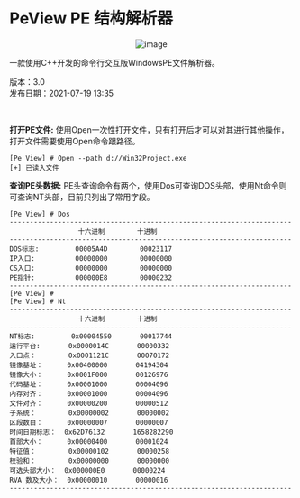 # PeView PE 结构解析器

<div align=center>
  
![image](https://user-images.githubusercontent.com/52789403/179880740-12c9fbb8-8db4-40a3-a558-32f050b8294a.png)
  
</div>

一款使用C++开发的命令行交互版WindowsPE文件解析器。
<br>

版本：3.0
<br>
发布日期：2021-07-19 13:35

<br>

**打开PE文件:** 使用Open一次性打开文件，只有打开后才可以对其进行其他操作，打开文件需要使用Open命令跟路径。
```
[Pe View] # Open --path d://Win32Project.exe
[+] 已读入文件
```

**查询PE头数据:** PE头查询命令有两个，使用Dos可查询DOS头部，使用Nt命令则可查询NT头部，目前只列出了常用字段。
```
[Pe View] # Dos
----------------------------------------------------------------------
                 十六进制        十进制
----------------------------------------------------------------------
DOS标志:         00005A4D        00023117
IP入口:          00000000        00000000
CS入口:          00000000        00000000
PE指针:          000000E8        00000232
----------------------------------------------------------------------
[Pe View] #
[Pe View] # Nt
----------------------------------------------------------------------
                 十六进制        十进制
----------------------------------------------------------------------
NT标志:         0x00004550       00017744
运行平台:       0x0000014C       00000332
入口点：        0x0001121C       00070172
镜像基址：      0x00400000       04194304
镜像大小：      0x0001F000       00126976
代码基址：      0x00001000       00004096
内存对齐：      0x00001000       00004096
文件对齐：      0x00000200       00000512
子系统：        0x00000002       00000002
区段数目：      0x00000007       00000007
时间日期标志：  0x62D76132       1658282290
首部大小：      0x00000400       00001024
特征值：        0x00000102       00000258
校验和：        0x00000000       00000000
可选头部大小：  0x000000E0       00000224
RVA 数及大小：  0x00000010       00000016
----------------------------------------------------------------------
```













